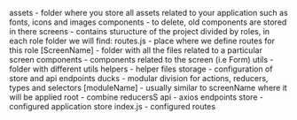 assets - folder where you store all assets related to your application such as fonts, icons and images
components - to delete, old components are stored in there
screens - contains sturucture of the project divided by roles, in each role folder we will find: 
    routes.js - place where we define routes for this role
    [ScreenName] - folder with all the files related to a particular screen
        components - components related to the screen (i.e Form)
utils - folder with different utils
    helpers - helper files
    storage - configuration of store and api endpoints 
        ducks - modular division for actions, reducers, types and selectors
            [moduleName] - usually similar to screenName where it will be applied
            root - combine reducersS
        api - axios endpoints 
        store - configured application store
index.js - configured routes

